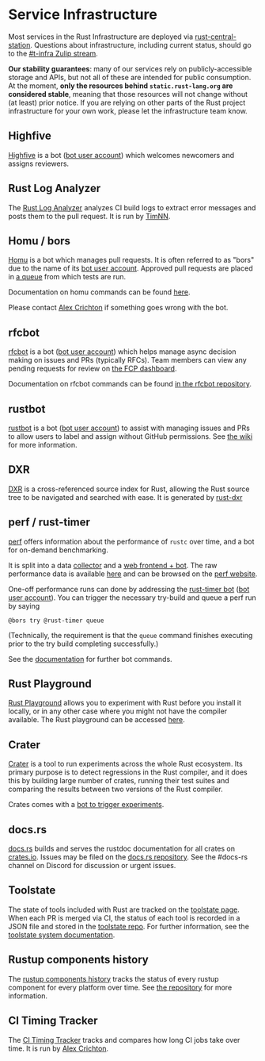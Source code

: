# Service Infrastructure

Most services in the Rust Infrastructure are deployed via
[rust-central-station]. Questions about infrastructure, including current
status, should go to the [#t-infra Zulip stream](https://rust-lang.zulipchat.com/#narrow/stream/242791-t-infra).

**Our stability guarantees**: many of our services rely on publicly-accessible
storage and APIs, but not all of these are intended for public consumption. At
the moment, **only the resources behind `static.rust-lang.org` are considered
stable**, meaning that those resources will not change without (at least) prior
notice. If you are relying on other parts of the Rust project infrastructure for
your own work, please let the infrastructure team know.

[rust-central-station]: https://github.com/rust-lang/rust-central-station

## Highfive

[Highfive](https://github.com/rust-lang/highfive) is a bot
([bot user account](https://github.com/rust-highfive)) which welcomes newcomers
and assigns reviewers.

## Rust Log Analyzer

The [Rust Log Analyzer](https://github.com/rust-lang/rust-log-analyzer)
analyzes CI build logs to extract error messages and posts them to the pull
request. It is run by [TimNN](https://github.com/TimNN).

## Homu / bors

[Homu](https://github.com/rust-lang/homu/) is a bot which manages pull
requests. It is often referred to as "bors" due to the name of its
[bot user account](https://github.com/bors).
Approved pull requests are placed in
[a queue](http://bors.rust-lang.org/queue/rust) from which tests are
run.

Documentation on homu commands can be found
[here](http://bors.rust-lang.org/).

Please contact [Alex Crichton](https://github.com/alexcrichton) if something
goes wrong with the bot.

## rfcbot

[rfcbot](https://github.com/rust-lang/rfcbot-rs) is a bot
([bot user account](https://github.com/rfcbot)) which helps manage async
decision making on issues and PRs (typically RFCs). Team members can view any
pending requests for review on [the FCP dashboard](https://rfcbot.rs/).

Documentation on rfcbot commands can be found
[in the rfcbot repository](https://github.com/rust-lang/rfcbot-rs).

## rustbot

[rustbot](https://github.com/rust-lang/triagebot) is a bot ([bot user
account](https://github.com/rustbot)) to assist with managing issues and PRs
to allow users to label and assign without GitHub permissions. See [the
wiki](https://github.com/rust-lang/triagebot/wiki) for more information.

## DXR

[DXR](https://dxr.mozilla.org/rust/source/) is a cross-referenced source index
for Rust, allowing the Rust source tree to be navigated and searched with ease.
It is generated by [rust-dxr](https://github.com/nrc/rust-dxr)

## perf / rust-timer

[perf](https://github.com/rust-lang-nursery/rustc-perf) offers information
about the performance of `rustc` over time, and a bot for on-demand benchmarking.

It is split into a data [collector] and a [web frontend + bot]. The raw performance
data is available [here](https://github.com/rust-lang-nursery/rustc-timing)
and can be browsed on the [perf website](https://perf.rust-lang.org).

One-off performance runs can done by addressing the
[rust-timer bot](https://github.com/rust-lang-nursery/rustc-perf/blob/master/site/src/github.rs)
([bot user account](https://github.com/rust-timer)). You can trigger the
necessary try-build and queue a perf run by saying

    @bors try @rust-timer queue

(Technically, the requirement is that the `queue` command finishes executing prior
to the try build completing successfully.)

See the [documentation](https://github.com/rust-lang/rustc-perf/tree/master/collector#benchmarking)
for further bot commands.

[collector]: https://github.com/rust-lang-nursery/rustc-perf/tree/master/collector
[web frontend + bot]: https://github.com/rust-lang-nursery/rustc-perf/tree/master/site

## Rust Playground

[Rust Playground](https://github.com/integer32llc/rust-playground) allows you
to experiment with Rust before you install it locally, or in any other case
where you might not have the compiler available. The Rust playground can be
accessed [here](https://play.rust-lang.org).

## Crater

[Crater](https://github.com/rust-lang/crater) is a tool to run
experiments across the whole Rust ecosystem. Its primary purpose is to detect
regressions in the Rust compiler, and it does this by building large number of
crates, running their test suites and comparing the results between two
versions of the Rust compiler.

Crates comes with a [bot to trigger experiments](https://github.com/rust-lang/crater/blob/master/docs/bot-usage.md).

## docs.rs

[docs.rs](https://docs.rs/) builds and serves the rustdoc documentation for
all crates on [crates.io]. Issues may be filed on the [docs.rs
repository](https://github.com/rust-lang/docs.rs). See the #docs-rs channel on
Discord for discussion or urgent issues.

## Toolstate

The state of tools included with Rust are tracked on the [toolstate
page](https://rust-lang-nursery.github.io/rust-toolstate/). When each PR is
merged via CI, the status of each tool is recorded in a JSON file and stored
in the [toolstate repo](https://github.com/rust-lang-nursery/rust-toolstate).
For further information, see the [toolstate system documentation](toolstate.html).

## Rustup components history

The [rustup components
history](https://rust-lang.github.io/rustup-components-history/) tracks the
status of every rustup component for every platform over time. See [the
repository](https://github.com/rust-lang/rustup-components-history) for more
information.

## CI Timing Tracker

The [CI Timing
Tracker](https://alexcrichton.github.io/rust-ci-timing-tracker/) tracks and
compares how long CI jobs take over time. It is run by [Alex
Crichton](https://github.com/alexcrichton/rust-ci-timing-tracker).

[crates.io]: https://crates.io/

